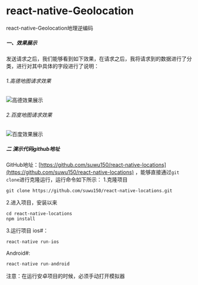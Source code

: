 # react-native-Geolocation
react-native-Geolocation地理逆编码

##### 一、效果展示
发送请求之后，我们能够看到如下效果，在请求之后，我将请求到的数据进行了分类，进行对其中具体的字段进行了说明：
###### 1.高德地图请求效果
![高德效果展示](https://github.com/suwu150/static-resource/blob/master/images/react-native/react-native-locations/react-native-locations-amap.gif?raw=true)
###### 2.百度地图请求效果
![百度效果展示](https://github.com/suwu150/static-resource/blob/master/images/react-native/react-native-locations/react-native-locations-baidu.gif?raw=true)

##### 二 演示代码github地址
GitHub地址：[https://github.com/suwu150/react-native-locations](https://github.com/suwu150/react-native-locations)
，能够直接通过`git clone`进行克隆运行，运行命令如下所示：
1.克隆项目
 ```shell
 git clone https://github.com/suwu150/react-native-locations.git
```
2.进入项目，安装以来
```shell
cd react-native-locations
npm install
```
3.运行项目
  ios#：
  ```js
 react-native run-ios
```

 Android#:
 ```js
 react-native run-android
```
注意：在运行安卓项目的时候，必须手动打开模拟器  
